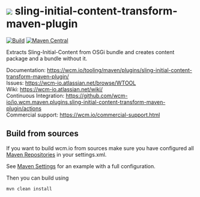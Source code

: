 <img src="https://wcm.io/images/favicon-16@2x.png"/> sling-initial-content-transform-maven-plugin
======
[![Build](https://github.com/wcm-io/io.wcm.maven.plugins.sling-initial-content-transform-maven-plugin/workflows/Build/badge.svg?branch=develop)](https://github.com/wcm-io/io.wcm.maven.plugins.sling-initial-content-transform-maven-plugin/actions?query=workflow%3ABuild+branch%3Adevelop)
[![Maven Central](https://maven-badges.herokuapp.com/maven-central/io.wcm.maven.plugins/sling-initial-content-transform-maven-plugin/badge.svg)](https://maven-badges.herokuapp.com/maven-central/io.wcm.maven.plugins/sling-initial-content-transform-maven-plugin)

Extracts Sling-Initial-Content from OSGi bundle and creates content package and a bundle without it.

Documentation: https://wcm.io/tooling/maven/plugins/sling-initial-content-transform-maven-plugin/<br/>
Issues: https://wcm-io.atlassian.net/browse/WTOOL<br/>
Wiki: https://wcm-io.atlassian.net/wiki/<br/>
Continuous Integration: https://github.com/wcm-io/io.wcm.maven.plugins.sling-initial-content-transform-maven-plugin/actions<br/>
Commercial support: https://wcm.io/commercial-support.html


## Build from sources

If you want to build wcm.io from sources make sure you have configured all [Maven Repositories](https://wcm.io/maven.html) in your settings.xml.

See [Maven Settings](https://github.com/wcm-io/io.wcm.maven.plugins.sling-initial-content-transform-maven-plugin/blob/develop/.maven-settings.xml) for an example with a full configuration.

Then you can build using

```
mvn clean install
```
